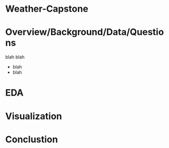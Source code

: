 # Weather-Capstone



# Overview/Background/Data/Questions

blah blah 
- blah
- blah

# EDA


# Visualization 


# Conclustion

